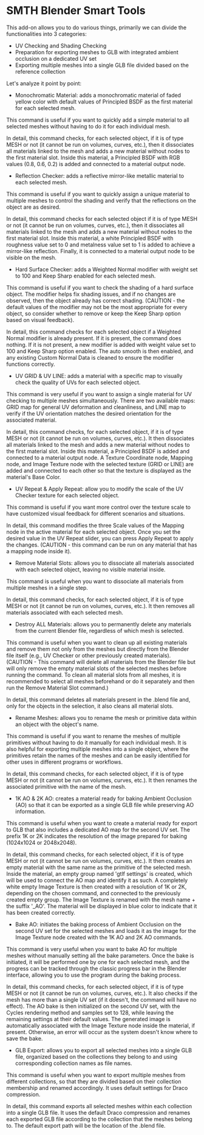 # SMTH Blender Smart Tools

This add-on allows you to do various things, primarily we can divide the functionalities into 3 categories:

- UV Checking and Shading Checking
- Preparation for exporting meshes to GLB with integrated ambient occlusion on a dedicated UV set
- Exporting multiple meshes into a single GLB file divided based on the reference collection

Let's analyze it point by point:

- Monochromatic Material: adds a monochromatic material of faded yellow color with default values of Principled BSDF as the first material for each selected mesh.

This command is useful if you want to quickly add a simple material to all selected meshes without having to do it for each individual mesh.

In detail, this command checks, for each selected object, if it is of type MESH or not (it cannot be run on volumes, curves, etc.), then it dissociates all materials linked to the mesh and adds a new material without nodes to the first material slot. Inside this material, a Principled BSDF with RGB values (0.8, 0.6, 0.2) is added and connected to a material output node.

- Reflection Checker: adds a reflective mirror-like metallic material to each selected mesh.

This command is useful if you want to quickly assign a unique material to multiple meshes to control the shading and verify that the reflections on the object are as desired.

In detail, this command checks for each selected object if it is of type MESH or not (it cannot be run on volumes, curves, etc.), then it dissociates all materials linked to the mesh and adds a new material without nodes to the first material slot. Inside this material, a white Principled BSDF with roughness value set to 0 and metalness value set to 1 is added to achieve a mirror-like reflection. Finally, it is connected to a material output node to be visible on the mesh.

- Hard Surface Checker: adds a Weighted Normal modifier with weight set to 100 and Keep Sharp enabled for each selected mesh.

This command is useful if you want to check the shading of a hard surface object. The modifier helps fix shading issues, and if no changes are observed, then the object already has correct shading.
(CAUTION - the default values of the modifier may not be the most appropriate for every object, so consider whether to remove or keep the Keep Sharp option based on visual feedback).

In detail, this command checks for each selected object if a Weighted Normal modifier is already present. If it is present, the command does nothing. If it is not present, a new modifier is added with weight value set to 100 and Keep Sharp option enabled. The auto smooth is then enabled, and any existing Custom Normal Data is cleaned to ensure the modifier functions correctly.

- UV GRID & UV LINE: adds a material with a specific map to visually check the quality of UVs for each selected object.

This command is very useful if you want to assign a single material for UV checking to multiple meshes simultaneously. There are two available maps: GRID map for general UV deformation and cleanliness, and LINE map to verify if the UV orientation matches the desired orientation for the associated material.

In detail, this command checks, for each selected object, if it is of type MESH or not (it cannot be run on volumes, curves, etc.). It then dissociates all materials linked to the mesh and adds a new material without nodes to the first material slot. Inside this material, a Principled BSDF is added and connected to a material output node. A Texture Coordinate node, Mapping node, and Image Texture node with the selected texture (GRID or LINE) are added and connected to each other so that the texture is displayed as the material's Base Color.

- UV Repeat & Apply Repeat: allow you to modify the scale of the UV Checker texture for each selected object.

This command is useful if you want more control over the texture scale to have customized visual feedback for different scenarios and situations.

In detail, this command modifies the three Scale values of the Mapping node in the active material for each selected object. Once you set the desired value in the UV Repeat slider, you can press Apply Repeat to apply the changes. (CAUTION - this command can be run on any material that has a mapping node inside it).

- Remove Material Slots: allows you to dissociate all materials associated with each selected object, leaving no visible material inside.

This command is useful when you want to dissociate all materials from multiple meshes in a single step.

In detail, this command checks, for each selected object, if it is of type MESH or not (it cannot be run on volumes, curves, etc.). It then removes all materials associated with each selected mesh.

- Destroy ALL Materials: allows you to permanently delete any materials from the current Blender file, regardless of which mesh is selected.

This command is useful when you want to clean up all existing materials and remove them not only from the meshes but directly from the Blender file itself (e.g., UV Checker or other previously created materials).
(CAUTION - This command will delete all materials from the Blender file but will only remove the empty material slots of the selected meshes before running the command. To clean all material slots from all meshes, it is recommended to select all meshes beforehand or do it separately and then run the Remove Material Slot command.)

In detail, this command deletes all materials present in the .blend file and, only for the objects in the selection, it also cleans all material slots.

- Rename Meshes: allows you to rename the mesh or primitive data within an object with the object's name.

This command is useful if you want to rename the meshes of multiple primitives without having to do it manually for each individual mesh. It is also helpful for exporting multiple meshes into a single object, where the primitives retain the names of the meshes and can be easily identified for other uses in different programs or workflows.

In detail, this command checks, for each selected object, if it is of type MESH or not (it cannot be run on volumes, curves, etc.). It then renames the associated primitive with the name of the mesh.

- 1K AO & 2K AO: creates a material ready for baking Ambient Occlusion (AO) so that it can be exported as a single GLB file while preserving AO information.

This command is useful when you want to create a material ready for export to GLB that also includes a dedicated AO map for the second UV set. The prefix 1K or 2K indicates the resolution of the image prepared for baking (1024x1024 or 2048x2048).

In detail, this command checks, for each selected object, if it is of type MESH or not (it cannot be run on volumes, curves, etc.). It then creates an empty material with the same name as the primitive of the selected mesh. Inside the material, an empty group named 'gtlf settings' is created, which will be used to connect the AO map and identify it as such. A completely white empty Image Texture is then created with a resolution of 1K or 2K, depending on the chosen command, and connected to the previously created empty group. The Image Texture is renamed with the mesh name + the suffix '_AO'. The material will be displayed in blue color to indicate that it has been created correctly.

- Bake AO: initiates the baking process of Ambient Occlusion on the second UV set for the selected meshes and loads it as the image for the Image Texture node created with the 1K AO and 2K AO commands.

This command is very useful when you want to bake AO for multiple meshes without manually setting all the bake parameters. Once the bake is initiated, it will be performed one by one for each selected mesh, and the progress can be tracked through the classic progress bar in the Blender interface, allowing you to use the program during the baking process.

In detail, this command checks, for each selected object, if it is of type MESH or not (it cannot be run on volumes, curves, etc.). It also checks if the mesh has more than a single UV set (if it doesn't, the command will have no effect). The AO bake is then initialized on the second UV set, with the Cycles rendering method and samples set to 128, while leaving the remaining settings at their default values. The generated image is automatically associated with the Image Texture node inside the material, if present. Otherwise, an error will occur as the system doesn't know where to save the bake.

- GLB Export: allows you to export all selected meshes into a single GLB file, organized based on the collections they belong to and using corresponding collection names as file names.

This command is useful when you want to export multiple meshes from different collections, so that they are divided based on their collection membership and renamed accordingly. It uses default settings for Draco compression.

In detail, this command exports all selected meshes within each collection into a single GLB file. It uses the default Draco compression and renames each exported GLB file according to the collection that the meshes belong to. The default export path will be the location of the .blend file.

